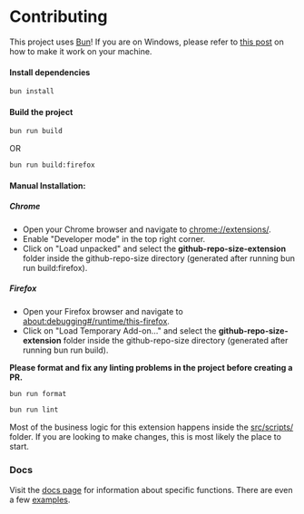 # Contributing

This project uses [Bun](https://bun.sh/docs)! If you are on Windows, please refer to [this post](https://github.com/oven-sh/bun/issues/43) on how to make it work on your machine.

#### Install dependencies

```bash
bun install
```

#### Build the project

```bash
bun run build
```

OR

```bash
bun run build:firefox
```

#### Manual Installation:

##### Chrome

- Open your Chrome browser and navigate to [chrome://extensions/](chrome://extensions/).
- Enable "Developer mode" in the top right corner.
- Click on "Load unpacked" and select the <b>github-repo-size-extension</b> folder inside the github-repo-size directory (generated after running bun run build:firefox).

##### Firefox

- Open your Firefox browser and navigate to [about:debugging#/runtime/this-firefox](about:debugging#/runtime/this-firefox).
- Click on "Load Temporary Add-on…" and select the <b>github-repo-size-extension</b> folder inside the github-repo-size directory (generated after running bun run build).

<b> Please format and fix any linting problems in the project before creating a PR.</b>

```bash
bun run format
```

```bash
bun run lint
```

Most of the business logic for this extension happens inside the [src/scripts/](https://github.com/AminoffZ/github-repo-size/tree/main/src/scripts) folder. If you are looking to make changes, this is most likely the place to start.

### Docs

Visit the [docs page](https://aminoffz.github.io/github-repo-size/docs) for information about specific functions. There are even a few [examples](https://aminoffz.github.io/github-repo-size/docs/functions/internal_crypto.hashClass.html).
